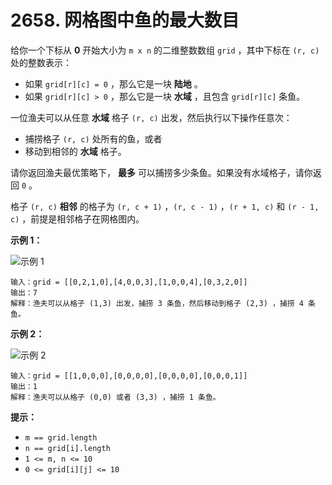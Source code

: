 # 2658. 网格图中鱼的最大数目

给你一个下标从 **0** 开始大小为 `m x n` 的二维整数数组 `grid` ，其中下标在 `(r, c)` 处的整数表示：

- 如果 `grid[r][c] = 0` ，那么它是一块 **陆地** 。
- 如果 `grid[r][c] > 0` ，那么它是一块 **水域** ，且包含 `grid[r][c]` 条鱼。

一位渔夫可以从任意 **水域** 格子 `(r, c)` 出发，然后执行以下操作任意次：

- 捕捞格子 `(r, c)` 处所有的鱼，或者
- 移动到相邻的 **水域** 格子。

请你返回渔夫最优策略下， **最多** 可以捕捞多少条鱼。如果没有水域格子，请你返回 `0` 。

格子 `(r, c)` **相邻** 的格子为 `(r, c + 1)` ，`(r, c - 1)` ，`(r + 1, c)` 和 `(r - 1, c)` ，前提是相邻格子在网格图内。

**示例 1：**

![示例 1](https://assets.leetcode.com/uploads/2023/03/29/example.png)

```()
输入：grid = [[0,2,1,0],[4,0,0,3],[1,0,0,4],[0,3,2,0]]
输出：7
解释：渔夫可以从格子 (1,3) 出发，捕捞 3 条鱼，然后移动到格子 (2,3) ，捕捞 4 条鱼。
```

**示例 2：**

![示例 2](https://assets.leetcode.com/uploads/2023/03/29/example2.png)

```()
输入：grid = [[1,0,0,0],[0,0,0,0],[0,0,0,0],[0,0,0,1]]
输出：1
解释：渔夫可以从格子 (0,0) 或者 (3,3) ，捕捞 1 条鱼。
```

**提示：**

- `m == grid.length`
- `n == grid[i].length`
- `1 <= m, n <= 10`
- `0 <= grid[i][j] <= 10`
